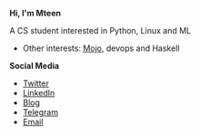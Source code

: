 **Hi, I'm Mteen**

A CS student interested in Python, Linux and ML

- Other interests: [Mojo](https://www.modular.com/mojo), devops and Haskell
  
**Social Media**

- [Twitter](https://twitter.com/mteen_1)
- [LinkedIn](https://www.linkedin.com/in/matin-moharami/)
- [Blog](https://mteen.ir)
- [Telegram](https://t.me/mteen1)
- [Email](mailto:matinmoharami@yahoo.com)
